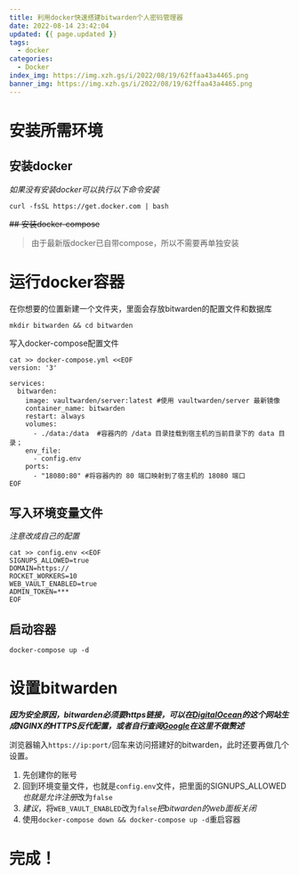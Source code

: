 ```yaml
---
title: 利用docker快速搭建bitwarden个人密码管理器
date: 2022-08-14 23:42:04
updated: {{ page.updated }}
tags: 
  - docker
categories:
  - Docker
index_img: https://img.xzh.gs/i/2022/08/19/62ffaa43a4465.png
banner_img: https://img.xzh.gs/i/2022/08/19/62ffaa43a4465.png
---
```

# 安装所需环境
## 安装docker
*如果没有安装docker可以执行以下命令安装*
```shell
curl -fsSL https://get.docker.com | bash
```
~~## 安装docker-compose~~
> 由于最新版docker已自带compose，所以不需要再单独安装
# 运行docker容器
在你想要的位置新建一个文件夹，里面会存放bitwarden的配置文件和数据库
```shell
mkdir bitwarden && cd bitwarden
```
写入docker-compose配置文件
```docker
cat >> docker-compose.yml <<EOF
version: '3'

services:
  bitwarden:
    image: vaultwarden/server:latest #使用 vaultwarden/server 最新镜像
    container_name: bitwarden
    restart: always
    volumes:
      - ./data:/data  #容器内的 /data 目录挂载到宿主机的当前目录下的 data 目录；
    env_file:
      - config.env
    ports:
      - "18080:80" #将容器内的 80 端口映射到了宿主机的 18080 端口
EOF
```
## 写入环境变量文件
*注意改成自己的配置*
```env
cat >> config.env <<EOF
SIGNUPS_ALLOWED=true
DOMAIN=https://
ROCKET_WORKERS=10
WEB_VAULT_ENABLED=true
ADMIN_TOKEN=***
EOF
```

## 启动容器
```docker-compose up -d```

# 设置bitwarden
***因为安全原因，bitwarden必须要https链接，可以在[DigitalOcean](https://www.digitalocean.com/community/tools/nginx?global.app.lang=zhCN)的这个网站生成NGINX的HTTPS反代配置，或者自行查阅[Google](https://www.google.com/)在这里不做赘述***

浏览器输入`https://ip:port/`回车来访问搭建好的bitwarden，此时还要再做几个设置。
1. 先创建你的账号
2. 回到环境变量文件，也就是`config.env`文件，把里面的SIGNUPS_ALLOWED*也就是允许注册*改为`false`
3. *建议*，将`WEB_VAULT_ENABLED`改为`false`*把bitwarden的web面板关闭*
4. 使用```docker-compose down && docker-compose up -d```重启容器

# 完成！
